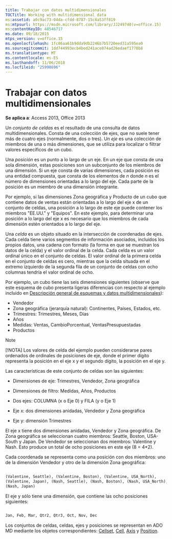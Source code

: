 ```yaml
---
title: Trabajar con datos multidimensionales
TOCTitle: Working with multidimensional data
ms:assetid: a0c9ac73-04da-cfdd-8787-15c8a53ff819
ms:mtpsurl: https://msdn.microsoft.com/library/JJ249740(v=office.15)
ms:contentKeyID: 48546717
ms.date: 09/18/2015
mtps_version: v=office.15
ms.openlocfilehash: 1fc86aa61b9dda9db2246b7b5720eed31a595ea0
ms.sourcegitcommit: 1dd744993ecb4bed241ace874ad26edaef1778b8
ms.translationtype: MT
ms.contentlocale: es-ES
ms.lasthandoff: 11/06/2018
ms.locfileid: "25998696"
---
```

# <a name="working-with-multidimensional-data"></a>Trabajar con datos multidimensionales

**Se aplica a**: Access 2013, Office 2013

Un *conjunto de celdas* es el resultado de una consulta de datos multidimensionales. Consta de una colección de ejes, que no suele tener más de cuatro ejes (normalmente, dos o tres). Un *eje* es una colección de miembros de una o más dimensiones, que se utiliza para localizar o filtrar valores específicos de un cubo.

Una *posición* es un punto a lo largo de un eje. En un eje que consta de una sola dimensión, estas posiciones son un subconjunto de los miembros de una dimensión. Si un eje consta de varias dimensiones, cada posición es una entidad compuesta, que consta de los elementos de *n* donde *n* es el número de dimensiones orientadas a lo largo del eje. Cada parte de la posición es un miembro de una dimensión integrante.

Por ejemplo, si las dimensiones Zona geográfica y Producto de un cubo que contiene datos de ventas están orientadas a lo largo del eje x de un conjunto de celdas, una posición a lo largo de este eje puede contener los miembros "EE.UU." y "Equipos". En este ejemplo, para determinar una posición a lo largo del eje x es necesario que los miembros de cada dimensión estén orientados a lo largo del eje.

Una *celda* es un objeto situado en la intersección de coordenadas de ejes. Cada celda tiene varios segmentos de información asociados, incluidos los propios datos, una cadena con formato (la forma en que se muestran los datos de la celda) y el valor ordinal de la celda. Cada celda es un valor ordinal único en el conjunto de celdas. El valor ordinal de la primera celda en el conjunto de celdas es cero, mientras que la celda situada en el extremo izquierdo de la segunda fila de un conjunto de celdas con ocho columnas tendría el valor ordinal de ocho.

Por ejemplo, un cubo tiene las seis dimensiones siguientes (observe que este esquema de cubo presenta ligeras diferencias con respecto al ejemplo incluido en [Descripción general de esquemas y datos multidimensionales](overview-of-multidimensional-schemas-and-data.md)):

- Vendedor
- Zona geográfica (jerarquía natural): Continentes, Países, Estados, etc.
- Trimestres: Trimestres, Meses, Días
- Años
- Medidas: Ventas, CambioPorcentual, VentasPresupuestadas
- Productos

> [!NOTE]
> [!NOTA] Los valores de celda del ejemplo pueden considerarse pares ordenados de ordinales de posiciones de eje, donde el primer dígito representa la posición en el eje x y el segundo dígito, la posición en el eje y.

Las características de este conjunto de celdas son las siguientes:

- Dimensiones de eje: Trimestres, Vendedor, Zona geográfica

- Dimensiones de filtro: Medidas, Años, Productos

- Dos ejes: COLUMNA (x o Eje 0) y FILA (y o Eje 1)

- Eje x: dos dimensiones anidadas, Vendedor y Zona geográfica

- Eje y: dimensión Trimestres

El eje x tiene dos dimensiones anidadas, Vendedor y Zona geográfica. De Zona geográfica se seleccionan cuatro miembros: Seattle, Boston, USA-South y Japan. De Vendedor se seleccionan dos miembros: Valentine y Nash. Esto produce un total de ocho posiciones en este eje (8 = 4\*2).

Cada coordenada se representa como una posición con dos miembros: uno de la dimensión Vendedor y otro de la dimensión Zona geográfica:

```vb 
 
(Valentine, Seattle), (Valentine, Boston), (Valentine, USA_North), 
(Valentine, Japan), (Nash, Seattle), (Nash, Boston), (Nash, USA_North), 
(Nash, Japan) 
```

El eje y sólo tiene una dimensión, que contiene las ocho posiciones siguientes:

```vb 
 
Jan, Feb, Mar, Qtr2, Qtr3, Oct, Nov, Dec 
```

Los conjuntos de celdas, celdas, ejes y posiciones se representan en ADO MD mediante los objetos correspondientes: [Cellset](cellset-object-ado-md.md), [Cell](cell-object-ado-md.md), [Axis](axis-object-ado-md.md) y [Position](position-object-ado-md.md).

